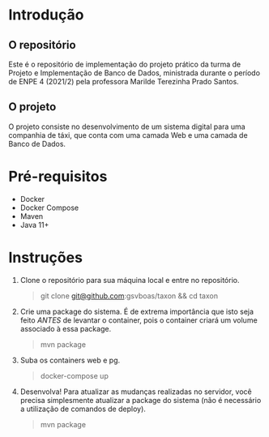 # Introdução
## O repositório
Este é o repositório de implementação do projeto prático da turma de Projeto e Implementação de Banco de Dados, ministrada durante o período de ENPE 4 (2021/2) pela professora Marilde Terezinha Prado Santos. 

## O projeto
O projeto consiste no desenvolvimento de um sistema digital para uma companhia de táxi, que conta com uma camada Web e uma camada de Banco de Dados.

# Pré-requisitos
- Docker
- Docker Compose
- Maven
- Java 11+

# Instruções
1. Clone o repositório para sua máquina local e entre no repositório.
    
    > git clone git@github.com:gsvboas/taxon && cd taxon

2. Crie uma package do sistema. É de extrema importância que isto seja feito *ANTES* de levantar o container, pois o container criará um volume associado à essa package.
    > mvn package
3. Suba os containers web e pg.
    > docker-compose up
4. Desenvolva! Para atualizar as mudanças realizadas no servidor, você precisa simplesmente atualizar a package do sistema (não é necessário a utilização de comandos de deploy).
    > mvn package
